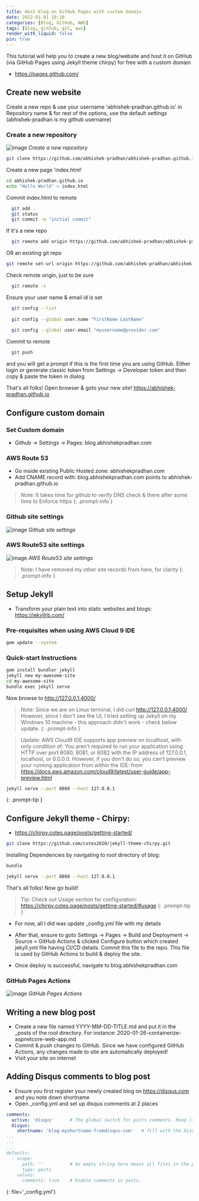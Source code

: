 ```yaml
---
title: Host blog on GitHub Pages with custom domain
date: 2022-01-01 18:10
categories: [Blog, GitHub, AWS]
tags: [blog, github, git, aws]
render_with_liquid: false
pin: true
---
```


This tutorial will help you to create a new blog/website and host it on GitHub (via GitHub Pages using Jekyll theme chirpy) for free with a custom domain
- <https://pages.github.com/>

##  Create new website

Create a new repo & use your username 'abhishek-pradhan.github.io' in Repository name & for rest of the options, use the default settings (abhishek-pradhan is my github username)

### Create a new repository
![image](/assets/img/posts/2022-01-01-host-blog-on-github-pages/create-new-repo.png)
_Create a new repository_

  ```bash
  git clone https://github.com/abhishek-pradhan/abhishek-pradhan.github.io.git
  ```

  Create a new page 'index.html'
  ```bash
  cd abhishek-pradhan.github.io
  echo "Hello World" > index.html
  ```

  Commit index.html to remote
  ```bash
	git add .
	git status
	git commit -m "initial commit"
  ```

  If it's a new repo
  ```bash
	git remote add origin https://github.com/abhishek-pradhan/abhishek-pradhan.github.io.git
  ```
  OR an existing git repo
  ```bash  
  git remote set-url origin https://github.com/abhishek-pradhan/abhishek-pradhan.github.io.git
  ```

  Check remote origin, just to be sure
  ```bash
	git remote -v
  ```

  Ensure your user name & email id is set
  ```bash
	git config --list
	
	git config --global user.name "FirstName LastName"
	
	git config --global user.email "myusername@provider.com"
  ```
  Commit to remote
  ```bash
	git push
  ```
  and you will get a prompt if this is the first time you are using GitHub. Either login or generate classic token from Settings -> Developer token and then copy & paste the token in dialog
 
That's all folks! Open browser & goto your new site! <https://abhishek-pradhan.github.io>

##  Configure custom domain

### Set Custom domain
- Github -> Settings -> Pages: blog.abhishekpradhan.com

### AWS Route 53
- Go inside existing Public Hosted zone: abhishekpradhan.com
- Add CNAME record with: blog.abhishekpradhan.com points to  abhishek-pradhan.github.io

> Note: It takes time for github to verify DNS check & there after some time to Enforce https
{: .prompt-info }

### Github site settings
![image](/assets/img/posts/2022-01-01-host-blog-on-github-pages/github-site-settings.png)
_Github site settings_

### AWS Route53 site settings
![image](/assets/img/posts/2022-01-01-host-blog-on-github-pages/aws-route53-site-settings.png)
_AWS Route53 site settings_

> Note: I have removed my other site records from here, for clarity
{: .prompt-info }

##  Setup Jekyll
- Transform your plain text into static websites and blogs: <https://jekyllrb.com/>

### Pre-requisites when using AWS Cloud 9 IDE
```bash
gem update --system
```

### Quick-start Instructions
```bash
gem install bundler jekyll  
jekyll new my-awesome-site
cd my-awesome-site
bundle exec jekyll serve
```

Now browse to <http://127.0.0.1:4000/>

> Note: Since we are on Linux terminal, I did curl http://127.0.0.1:4000/
However, since I don't see the UI, I tried setting up Jekyll on my Windows 10 machine - this approach didn't work - check below update.
{: .prompt-info }

> Update: AWS Cloud9 IDE supports app preview on localhost, with only condition of:
You aren't required to run your application using HTTP over port 8080, 8081, or 8082 with the IP address of 127.0.0.1, localhost, or 0.0.0.0. However, if you don't do so, you can't preview your running application from within the IDE: from <https://docs.aws.amazon.com/cloud9/latest/user-guide/app-preview.html> 

```bash
jekyll serve --port 8080 --host 127.0.0.1
```
{: .prompt-tip }

## Configure Jekyll theme - Chirpy:
- <https://chirpy.cotes.page/posts/getting-started/>

```bash
git clone https://github.com/cotes2020/jekyll-theme-chirpy.git
```

Installing Dependencies by navigating to root directory of blog:
```bash
bundle
```
```bash
jekyll serve --port 8080 --host 127.0.0.1
```
That's all folks! Now go build!

> Tip: Check out Usage section for configuration: <https://chirpy.cotes.page/posts/getting-started/#usage>
{: .prompt-tip }

- For now, all I did was update _config.yml file with my details

- After that, ensure to goto Settings -> Pages -> Build and Deployment -> Source = GitHub Actions & clicked Configure button which created jekyll.yml file having CI/CD details. Commit this file to the repo. This file is used by GitHub Actions to build & deploy the site.

- Once deploy is successful, navigate to blog.abhishekpradhan.com
### GitHub Pages Actions
![image](/assets/img/posts/2022-01-01-host-blog-on-github-pages/github-pages-actions.png)
_GitHub Pages Actions_

## Writing a new blog post
- Create a new file named YYYY-MM-DD-TITLE.md and put it in the _posts of the root directory. For instance: 2020-01-26-containerize-aspnetcore-web-app.md
- Commit & push changes to GitHub. Since we have configured GitHub Actions, any changes made to site are automatically deployed!
- Visit your site on internet

## Adding Disqus comments to blog post
- Ensure you first register your newly created blog on <https://disqus.com> and you note down shortname
- Open _config.yml and set up disqus comments at 2 places
```yml
comments:
  active: 'disqus'      # The global switch for posts comments. Keep it empty means disabled
  disqus:
    shortname: 'blog-myshortname-fromdisqus-com'   # fill with the Disqus shortname
...
...
...
defaults:
  - scope:
      path: ''          # An empty string here means all files in the project
      type: posts
    values:
      comments: true    # Enable comments in posts.
```
{: file='_config.yml'}



